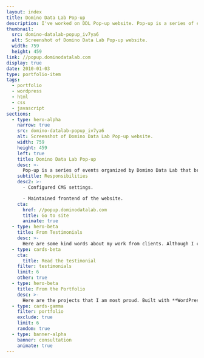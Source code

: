 ```yaml
---
layout: index
title: Domino Data Lab Pop-up
description: I've worked on DDL Pop-up website. Pop-up is a series of events that bring together the data science leaders of today and tomorrow.
thumbnail:
  src: domino-datalab-popup_iv7ya6
  alt: Screenshot of Domino Data Lab Pop-up website.
  width: 759
  height: 459
link: //popup.dominodatalab.com
display: true
date: 2010-01-03
type: portfolio-item
tags:
  - portfolio
  - wordpress
  - html
  - css
  - javascript
sections:
  - type: hero-alpha
    narrow: true
    src: domino-datalab-popup_iv7ya6
    alt: Screenshot of Domino Data Lab Pop-up website.
    width: 759
    height: 459
    left: true
    title: Domino Data Lab Pop-up
    desc: >-
      Pop-up is a series of events organized by Domino Data Lab that bring together the data science leaders of today and tomorrow who are passionate about asking the right questions, identifying problems worth solving and connecting the dots between quantitative research and business value. The website runs on WordPress.
    subtitle: Responsibilities
    desc2: >-
      - Configured CMS settings.

      - Maintained frontend of the website.
    cta:
      href: //popup.dominodatalab.com
      title: Go to site
      animate: true
  - type: hero-beta
    title: From Testimonials
    desc: >-
      Here are some kind words about my work from clients. Although I collaborated with clients from more than 10 countries, most of them came from **The United States**.
  - type: cards-beta
    cta:
      title: Read the testimonial
    filter: testimonials
    limit: 6
    other: true
  - type: hero-beta
    title: From the Portfolio
    desc: >-
      Here are the projects that I am most proud. Built with **WordPress**, **Shopify**, **Jekyll**, and **Hugo**, among others.
  - type: cards-gamma
    filter: portfolio
    exclude: true
    limit: 6
    random: true
  - type: banner-alpha
    banner: consultation
    animate: true
---
```

